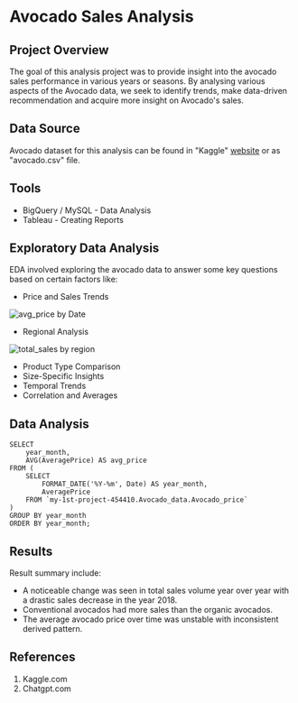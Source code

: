 # Avocado Sales Analysis

## Project Overview
The goal of this analysis project was to provide insight into the avocado sales performance in various years or seasons. By analysing various aspects of the Avocado data, we seek to identify trends, make data-driven recommendation and acquire more insight on Avocado's sales.

## Data Source
Avocado dataset for this analysis can be found in "Kaggle" [website](https://www.kaggle.com/datasets/neuromusic/avocado-prices) or as "avocado.csv" file.

## Tools
- BigQuery / MySQL - Data Analysis
- Tableau - Creating Reports

## Exploratory Data Analysis
EDA involved exploring the avocado data to answer some key questions based on certain factors like:
- Price and Sales Trends


![avg_price by Date](https://github.com/user-attachments/assets/e1d63584-0fdd-4a01-aa6e-caa61a55669f)

- Regional Analysis

![total_sales by region](https://github.com/user-attachments/assets/c66f5b1c-e132-4ab6-a773-d0a4e5114dcb)


- Product Type Comparison
- Size-Specific Insights
- Temporal Trends
- Correlation and Averages

## Data Analysis

```BigQuery
SELECT 
    year_month,
    AVG(AveragePrice) AS avg_price
FROM (
    SELECT 
        FORMAT_DATE('%Y-%m', Date) AS year_month,
        AveragePrice
    FROM `my-1st-project-454410.Avocado_data.Avocado_price`
)
GROUP BY year_month
ORDER BY year_month;
```

## Results
Result summary include:
- A noticeable change was seen in total sales volume year over year with a drastic sales decrease in the year 2018.
- Conventional avocados had more sales than the organic avocados.
- The average avocado price over time was unstable with inconsistent derived pattern.

## References
1. Kaggle.com
2. Chatgpt.com




